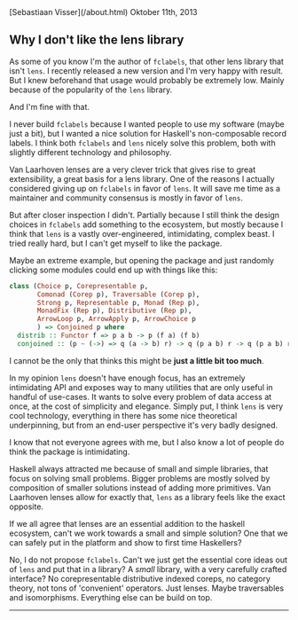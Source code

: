 
<article>

<div class=meta>
<span class=author>[Sebastiaan Visser](/about.html)</span>
<span class=date>Oktober 11th, 2013</span>
</div>

# Why I don't like the lens library

As some of you know I'm the author of `fclabels`, that other lens library that
isn't `lens`. I recently released a new version and I'm very happy with result.
But I knew beforehand that usage would probably be extremely low. Mainly
because of the popularity of the `lens` library.

And I'm fine with that.

I never build `fclabels` because I wanted people to use my software (maybe just
a bit), but I wanted a nice solution for Haskell's non-composable record
labels. I think both `fclabels` and `lens` nicely solve this problem, both with
slightly different technology and philosophy.

Van Laarhoven lenses are a very clever trick that gives rise to great
extensibility, a great basis for a lens library. One of the reasons I actually
considered giving up on `fclabels` in favor of `lens`. It will save me time as
a maintainer and community consensus is mostly in favor of `lens`.

But after closer inspection I didn't. Partially because I still think the
design choices in `fclabels` add something to the ecosystem, but mostly because
I think that `lens` is a vastly over-engineered, intimidating, complex beast. I
tried really hard, but I can't get myself to like the package.

Maybe an extreme example, but opening the package and just randomly clicking
some modules could end up with things like this:

```Haskell
class (Choice p, Corepresentable p,
       Comonad (Corep p), Traversable (Corep p),
       Strong p, Representable p, Monad (Rep p),
       MonadFix (Rep p), Distributive (Rep p),
       ArrowLoop p, ArrowApply p, ArrowChoice p
       ) => Conjoined p where
  distrib :: Functor f => p a b -> p (f a) (f b)
  conjoined :: (p ~ (->) => q (a -> b) r) -> q (p a b) r -> q (p a b) r
```

I cannot be the only that thinks this might be **just a little bit too much**.

In my opinion `lens` doesn't have enough focus, has an extremely intimidating
API and exposes way to many utilities that are only useful in handful of
use-cases. It wants to solve every problem of data access at once, at the cost
of simplicity and elegance. Simply put, I think `lens` is very cool technology,
everything in there has some nice theoretical underpinning, but from an
end-user perspective it's very badly designed.

I know that not everyone agrees with me, but I also know a lot of people do
think the package is intimidating.

Haskell always attracted me because of small and simple libraries, that focus
on solving small problems. Bigger problems are mostly solved by composition of
smaller solutions instead of adding more primitives. Van Laarhoven lenses allow
for exactly that, `lens` as a library feels like the exact opposite.

If we all agree that lenses are an essential addition to the haskell ecosystem,
can't we work towards a small and simple solution? One that we can safely put
in the platform and show to first time Haskellers?

No, I do not propose `fclabels`. Can't we just get the essential core ideas out
of `lens` and put that in a library? A *small* library, with a very carefully
crafted interface? No corepresentable distributive indexed coreps, no category
theory, not tons of 'convenient' operators. Just lenses. Maybe traversables and
isomorphisms. Everything else can be build on top.

<hr>

<!--
Discussion on [Reddit](http://www.reddit.com/r)
-->

</article>
